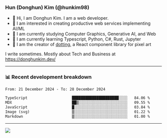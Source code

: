 ### Hun (Donghun) Kim (@hunkim98)

- 👋 Hi, I am Donghun Kim. I am a web developer. 
- 🤔 I am interested in creating productive web services implementing AI/ML
- 🔭 I am currently studying Computer Graphics, Generative AI, and Web 
- 🌱 I am currently learning Typescript, Python, C#, Rust, Jupyter
- 🎨 I am the creator of [dotting](https://github.com/hunkim98/dotting), a React component library for pixel art

I write sometimes. Mostly about Tech and Business at https://donghunkim.dev/

---
### 📊 Recent development breakdown
<!--START_SECTION:waka-->

```txt
From: 21 December 2024 - To: 28 December 2024

TypeScript                    █████████████████████░░░░   84.06 %
MDX                           ██▒░░░░░░░░░░░░░░░░░░░░░░   09.55 %
JavaScript                    █░░░░░░░░░░░░░░░░░░░░░░░░   03.84 %
Image (svg)                   ▒░░░░░░░░░░░░░░░░░░░░░░░░   01.22 %
Markdown                      ▒░░░░░░░░░░░░░░░░░░░░░░░░   01.00 %
```

<!--END_SECTION:waka-->
---

<!-- <div align='center'> -->
  <img align="center" src="https://github-readme-stats.vercel.app/api?username=hunkim98&theme=dark&show_icons=true"/>
<!-- </div> -->
<!--
**hunkim98/hunkim98** is a ✨ _special_ ✨ repository because its `README.md` (this file) appears on your GitHub profile.

Here are some ideas to get you started:

- 🔭 I’m currently working on ...
- 🌱 I’m currently learning ...
- 👯 I’m looking to collaborate on ...
- 🤔 I’m looking for help with ...
- 💬 Ask me about ...
- 📫 How to reach me: ...
- 😄 Pronouns: ...
- ⚡ Fun fact: ...
-->
